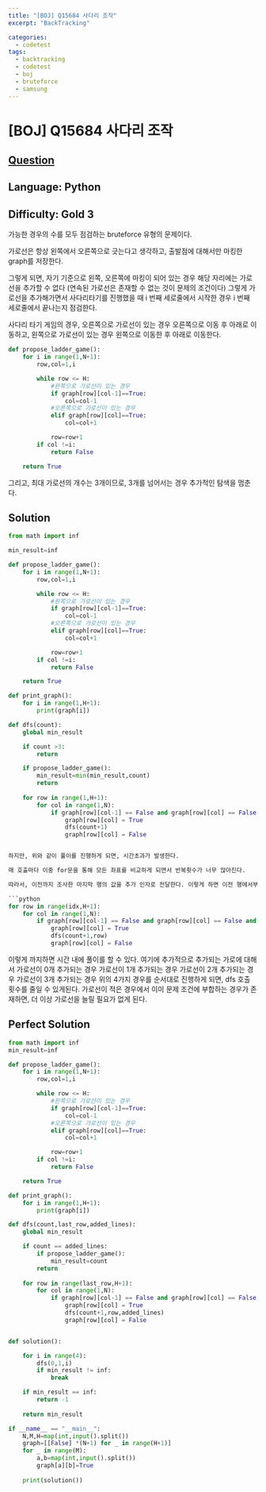 ```yaml
---
title: "[BOJ] Q15684 사다리 조작"
excerpt: "BackTracking"

categories:
  - codetest
tags:
  - backtracking
  - codetest
  - boj
  - bruteforce
  - samsung
---
```

# [BOJ] Q15684 사다리 조작
## [Question](https://www.acmicpc.net/problem/15684)
## Language: Python
## Difficulty: Gold 3

가능한 경우의 수를 모두 점검하는 bruteforce 유형의 문제이다.

가로선은 항상 왼쪽에서 오른쪽으로 긋는다고 생각하고, 출발점에 대해서만 마킹한 graph를 저장한다.

그렇게 되면, 자기 기준으로 왼쪽, 오른쪽에 마킹이 되어 있는 경우 해당 자리에는 가로선을 추가할 수 없다 (연속된 가로선은 존재할 수 없는 것이 문제의 조건이다)
그렇게 가로선을 추가해가면서 사다리타기를 진행했을 때 i 번째 세로줄에서 시작한 경우 i 번째 세로줄에서 끝나는지 점검한다.

사다리 타기 게임의 경우, 오른쪽으로 가로선이 있는 경우 오른쪽으로 이동 후 아래로 이동하고, 왼쪽으로 가로선이 있는 경우 왼쪽으로 이동한 후 아래로 이동한다.

```python
def propose_ladder_game():
    for i in range(1,N+1):
        row,col=1,i

        while row <= H:
            #왼쪽으로 가로선이 있는 경우
            if graph[row][col-1]==True:
                col=col-1
            #오른쪽으로 가로선이 있는 경우
            elif graph[row][col]==True:
                col=col+1

            row=row+1
        if col !=i:
            return False

    return True
```

그리고, 최대 가로선의 개수는 3개이므로, 3개를 넘어서는 경우 추가적인 탐색을 멈춘다.


## Solution

```python
from math import inf

min_result=inf

def propose_ladder_game():
    for i in range(1,N+1):
        row,col=1,i

        while row <= H:
            #왼쪽으로 가로선이 있는 경우
            if graph[row][col-1]==True:
                col=col-1
            #오른쪽으로 가로선이 있는 경우
            elif graph[row][col]==True:
                col=col+1

            row=row+1
        if col !=i:
            return False

    return True

def print_graph():
    for i in range(1,H+1):
        print(graph[i])

def dfs(count):
    global min_result

    if count >3:
        return

    if propose_ladder_game():
        min_result=min(min_result,count)
        return
    
    for row in range(1,H+1):
        for col in range(1,N):
            if graph[row][col-1] == False and graph[row][col] == False and graph[row][col+1] == False:
                graph[row][col] = True
                dfs(count+1)
                graph[row][col] = False


하지만, 위와 같이 풀이를 진행하게 되면, 시간초과가 발생한다.

매 호출마다 이중 for문을 통해 모든 좌표를 비교하게 되면서 반복횟수가 너무 많아진다.

따라서, 이전까지 조사한 마지막 행의 값을 추가 인자로 전달한다. 이렇게 하면 이전 행에서부터 반복을 진행하면 되므로 반복 횟수를 줄일 수 있다. 단, 열도 전달하게 되면 안된다. 다음 행 부터는 다시 첫 열을 조사해야한다.

```python
for row in range(idx,H+1):
    for col in range(1,N):
        if graph[row][col-1] == False and graph[row][col] == False and graph[row][col+1] == False:
            graph[row][col] = True
            dfs(count+1,row)
            graph[row][col] = False
```

이렇게 까지하면 시간 내에 풀이를 할 수 있다. 여기에 추가적으로 추가되는 가로에 대해서 
가로선이 0개 추가되는 경우
가로선이 1개 추가되는 경우
가로선이 2개 추가되는 경우
가로선이 3개 추가되는 경우
위의 4가지 경우를 순서대로 진행하게 되면, dfs 호출 횟수를 줄일 수 있게된다. 가로선이 적은 경우에서 이미 문제 조건에 부합하는 경우가 존재하면, 더 이상 가로선을 늘릴 필요가 없게 된다.

## Perfect Solution

```python
from math import inf
min_result=inf

def propose_ladder_game():
    for i in range(1,N+1):
        row,col=1,i

        while row <= H:
            #왼쪽으로 가로선이 있는 경우
            if graph[row][col-1]==True:
                col=col-1
            #오른쪽으로 가로선이 있는 경우
            elif graph[row][col]==True:
                col=col+1

            row=row+1
        if col !=i:
            return False

    return True

def print_graph():
    for i in range(1,H+1):
        print(graph[i])

def dfs(count,last_row,added_lines):
    global min_result

    if count == added_lines:
        if propose_ladder_game():
            min_result=count
        return
    
    for row in range(last_row,H+1):
        for col in range(1,N):
            if graph[row][col-1] == False and graph[row][col] == False and graph[row][col+1] == False:
                graph[row][col] = True
                dfs(count+1,row,added_lines)
                graph[row][col] = False


def solution():

    for i in range(4):
        dfs(0,1,i)
        if min_result != inf:
            break

    if min_result == inf:
        return -1
    
    return min_result

if __name__ == "__main__":
    N,M,H=map(int,input().split())
    graph=[[False] *(N+1) for _ in range(H+1)]
    for _ in range(M):
        a,b=map(int,input().split())
        graph[a][b]=True
    
    print(solution())

```



